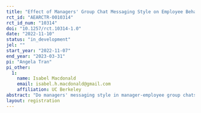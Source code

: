 ```yaml
---
title: "Effect of Managers' Group Chat Messaging Style on Employee Behavior and Outcomes"
rct_id: "AEARCTR-0010314"
rct_id_num: "10314"
doi: "10.1257/rct.10314-1.0"
date: "2022-11-10"
status: "in_development"
jel: ""
start_year: "2022-11-07"
end_year: "2023-03-31"
pi: "Angela Tran"
pi_other:
  1:
    name: Isabel Macdonald
    email: isabel.h.macdonald@gmail.com
    affiliation: UC Berkeley
abstract: "Do managers' messaging style in manager-employee group chats affect employee outcomes and behavior? We use detailed WhatsApp group chat data from a government-sponsored education intervention in Pakistan to investigate our hypothesis. We investigate the effect of managers' messaging style on teacher and student outcomes and teacher perceptions, mediated by within-group-chat teacher participation and solidarity. Our research will contribute to the broader management literature around the effect of transformational vs. transactional leadership styles on employee outcomes. "
layout: registration
---
```


